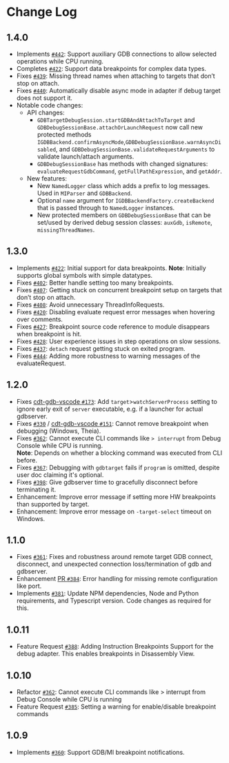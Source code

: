 # Change Log

## 1.4.0

- Implements [`#442`](https://github.com/eclipse-cdt-cloud/cdt-gdb-adapter/issues/442): Support auxiliary GDB connections to allow selected operations while CPU running.
- Completes [`#422`](https://github.com/eclipse-cdt-cloud/cdt-gdb-adapter/issues/422): Support data breakpoints for complex data types.
- Fixes [`#439`](https://github.com/eclipse-cdt-cloud/cdt-gdb-adapter/pull/439): Missing thread names when attaching to targets that don’t stop on attach.
- Fixes [`#440`](https://github.com/eclipse-cdt-cloud/cdt-gdb-adapter/pull/440): Automatically disable async mode in adapter if debug target does not support it.
- Notable code changes:
    - API changes:
        - `GDBTargetDebugSession.startGDBAndAttachToTarget` and `GDBDebugSessionBase.attachOrLaunchRequest`
          now call new protected methods `IGDBBackend.confirmAsyncMode`,`GDBDebugSessionBase.warnAsyncDisabled`, and
          `GDBDebugSessionBase.validateRequestArguments` to validate launch/attach arguments.
        - `GDBDebugSessionBase` has methods with changed signatures: `evaluateRequestGdbCommand`, `getFullPathExpression`, and
          `getAddr`.
    - New features:
        - New `NamedLogger` class which adds a prefix to log messages. Used in `MIParser` and `GDBBackend`.
        - Optional `name` argument for `IGDBBackendFactory.createBackend` that is passed through to `NamedLogger`
          instances.
        - New protected members on `GDBDebugSessionBase` that can be set/used by derived debug session classes:
          `auxGdb`, `isRemote`, `missingThreadNames`.

## 1.3.0

- Implements [`#422`](https://github.com/eclipse-cdt-cloud/cdt-gdb-adapter/issues/422): Initial support for data breakpoints.
  **Note**: Initially supports global symbols with simple datatypes.
- Fixes [`#402`](https://github.com/eclipse-cdt-cloud/cdt-gdb-adapter/issues/402): Better handle setting too many breakpoints.
- Fixes [`#407`](https://github.com/eclipse-cdt-cloud/cdt-gdb-adapter/pull/407): Getting stuck on concurrent breakpoint setup on targets that don’t stop on attach.
- Fixes [`#408`](https://github.com/eclipse-cdt-cloud/cdt-gdb-adapter/issues/408): Avoid unnecessary ThreadInfoRequests.
- Fixes [`#420`](https://github.com/eclipse-cdt-cloud/cdt-gdb-adapter/pull/420): Disabling evaluate request error messages when hovering over comments.
- Fixes [`#427`](https://github.com/eclipse-cdt-cloud/cdt-gdb-adapter/issues/427): Breakpoint source code reference to module disappears when breakpoint is hit.
- Fixes [`#428`](https://github.com/eclipse-cdt-cloud/cdt-gdb-adapter/issues/428): User experience issues in step operations on slow sessions.
- Fixes [`#437`](https://github.com/eclipse-cdt-cloud/cdt-gdb-adapter/pull/437): `detach` request getting stuck on exited program.
- Fixes [`#444`](https://github.com/eclipse-cdt-cloud/cdt-gdb-adapter/pull/444): Adding more robustness to warning messages of the evaluateRequest.

## 1.2.0

- Fixes [cdt-gdb-vscode `#173`](https://github.com/eclipse-cdt-cloud/cdt-gdb-vscode/issues/173): Add `target`>`watchServerProcess` setting to ignore early exit of `server` executable, e.g. if a launcher for actual gdbserver.
- Fixes [`#330`](https://github.com/eclipse-cdt-cloud/cdt-gdb-adapter/issues/330) / [cdt-gdb-vscode `#151`](https://github.com/eclipse-cdt-cloud/cdt-gdb-vscode/issues/151): Cannot remove breakpoint when debugging (Windows, Theia).
- Fixes [`#362`](https://github.com/eclipse-cdt-cloud/cdt-gdb-adapter/issues/362): Cannot execute CLI commands like `> interrupt` from Debug Console while CPU is running.  
  **Note**: Depends on whether a blocking command was executed from CLI before.
- Fixes [`#367`](https://github.com/eclipse-cdt-cloud/cdt-gdb-adapter/issues/367): Debugging with `gdbtarget` fails if `program` is omitted, despite user doc claiming it's optional.
- Fixes [`#398`](https://github.com/eclipse-cdt-cloud/cdt-gdb-adapter/issues/398): Give gdbserver time to gracefully disconnect before terminating it.
- Enhancement: Improve error message if setting more HW breakpoints than supported by target.
- Enhancement: Improve error message on `-target-select` timeout on Windows.

## 1.1.0

- Fixes [`#361`](https://github.com/eclipse-cdt-cloud/cdt-gdb-adapter/issues/361): Fixes and robustness around remote target GDB connect, disconnect, and unexpected connection loss/termination of gdb and gdbserver.
- Enhancement [PR `#384`](https://github.com/eclipse-cdt-cloud/cdt-gdb-adapter/pull/384): Error handling for missing remote configuration like port.
- Implements [`#381`](https://github.com/eclipse-cdt-cloud/cdt-gdb-adapter/issues/381): Update NPM dependencies, Node and Python requirements, and Typescript version. Code changes as required for this.

## 1.0.11

- Feature Request [`#388`](https://github.com/eclipse-cdt-cloud/cdt-gdb-adapter/pull/388): Adding Instruction Breakpoints Support for the debug adapter. This enables breakpoints in Disassembly View.

## 1.0.10

- Refactor [`#362`](https://github.com/eclipse-cdt-cloud/cdt-gdb-adapter/issues/362): Cannot execute CLI commands like > interrupt from Debug Console while CPU is running
- Feature Request [`#385`](https://github.com/eclipse-cdt-cloud/cdt-gdb-adapter/pull/385): Setting a warning for enable/disable breakpoint commands

## 1.0.9

- Implements [`#360`](https://github.com/eclipse-cdt-cloud/cdt-gdb-adapter/issues/360): Support GDB/MI breakpoint notifications.
